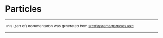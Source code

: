 # Particles

* * *

<small>This (part of) documentation was generated from [src/fst/stems/particles.lexc](https://github.com/giellalt/lang-rmf/blob/main/src/fst/stems/particles.lexc)</small>

---

